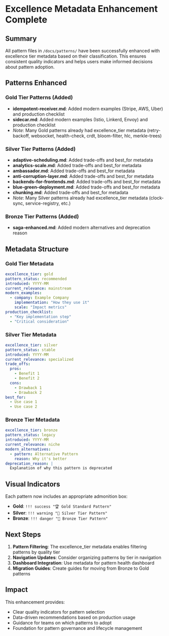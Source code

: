 # Excellence Metadata Enhancement Complete

## Summary

All pattern files in `/docs/patterns/` have been successfully enhanced with excellence tier metadata based on their classification. This ensures consistent quality indicators and helps users make informed decisions about pattern adoption.

## Patterns Enhanced

### Gold Tier Patterns (Added)
- **idempotent-receiver.md**: Added modern examples (Stripe, AWS, Uber) and production checklist
- **sidecar.md**: Added modern examples (Istio, Linkerd, Envoy) and production checklist
- *Note*: Many Gold patterns already had excellence_tier metadata (retry-backoff, websocket, health-check, crdt, bloom-filter, hlc, merkle-trees)

### Silver Tier Patterns (Added)
- **adaptive-scheduling.md**: Added trade-offs and best_for metadata
- **analytics-scale.md**: Added trade-offs and best_for metadata  
- **ambassador.md**: Added trade-offs and best_for metadata
- **anti-corruption-layer.md**: Added trade-offs and best_for metadata
- **backends-for-frontends.md**: Added trade-offs and best_for metadata
- **blue-green-deployment.md**: Added trade-offs and best_for metadata
- **chunking.md**: Added trade-offs and best_for metadata
- *Note*: Many Silver patterns already had excellence_tier metadata (clock-sync, service-registry, etc.)

### Bronze Tier Patterns (Added)
- **saga-enhanced.md**: Added modern alternatives and deprecation reason

## Metadata Structure

### Gold Tier Metadata
```yaml
excellence_tier: gold
pattern_status: recommended
introduced: YYYY-MM
current_relevance: mainstream
modern_examples:
  - company: Example Company
    implementation: "How they use it"
    scale: "Impact metrics"
production_checklist:
  - "Key implementation step"
  - "Critical consideration"
```

### Silver Tier Metadata
```yaml
excellence_tier: silver
pattern_status: stable
introduced: YYYY-MM
current_relevance: specialized
trade_offs:
  pros:
    - Benefit 1
    - Benefit 2
  cons:
    - Drawback 1
    - Drawback 2
best_for:
  - Use case 1
  - Use case 2
```

### Bronze Tier Metadata
```yaml
excellence_tier: bronze
pattern_status: legacy
introduced: YYYY-MM
current_relevance: niche
modern_alternatives:
  - pattern: Alternative Pattern
    reason: Why it's better
deprecation_reason: |
  Explanation of why this pattern is deprecated
```

## Visual Indicators

Each pattern now includes an appropriate admonition box:

- **Gold**: `!!! success "🏆 Gold Standard Pattern"`
- **Silver**: `!!! warning "🥈 Silver Tier Pattern"`
- **Bronze**: `!!! danger "🥉 Bronze Tier Pattern"`

## Next Steps

1. **Pattern Filtering**: The excellence_tier metadata enables filtering patterns by quality tier
2. **Navigation Updates**: Consider organizing patterns by tier in navigation
3. **Dashboard Integration**: Use metadata for pattern health dashboard
4. **Migration Guides**: Create guides for moving from Bronze to Gold patterns

## Impact

This enhancement provides:
- Clear quality indicators for pattern selection
- Data-driven recommendations based on production usage
- Guidance for teams on which patterns to adopt
- Foundation for pattern governance and lifecycle management